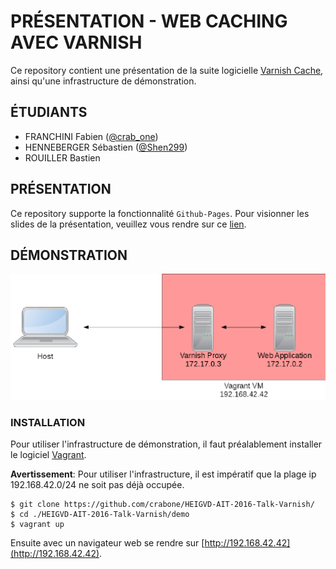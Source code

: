 # PRÉSENTATION - WEB CACHING AVEC VARNISH

Ce repository contient une présentation de la suite logicielle
[Varnish Cache](https://varnish-cache.org), ainsi qu'une infrastructure de
démonstration.

## ÉTUDIANTS

* FRANCHINI Fabien ([@crab_one](https://twitter.com/crab_one))
* HENNEBERGER Sébastien ([@Shen299](https://twitter.com/Shen299))
* ROUILLER Bastien

## PRÉSENTATION

Ce repository supporte la fonctionnalité `Github-Pages`. Pour visionner les
slides de la présentation, veuillez vous rendre sur ce 
[lien](https://crabone.github.io/HEIGVD-AIT-2016-Talk-Varnish). 

## DÉMONSTRATION

![Infrastructure](assets/images/infrastructure.png)

### INSTALLATION

Pour utiliser l'infrastructure de démonstration, il faut préalablement
installer le logiciel [Vagrant](https://www.vagrantup.com/downloads.html).

**Avertissement**: Pour utiliser l'infrastructure, il est impératif que la
plage ip 192.168.42.0/24 ne soit pas déjà occupée.

```
$ git clone https://github.com/crabone/HEIGVD-AIT-2016-Talk-Varnish/
$ cd ./HEIGVD-AIT-2016-Talk-Varnish/demo
$ vagrant up
```

Ensuite avec un navigateur web se rendre sur
[http://192.168.42.42](http://192.168.42.42).
